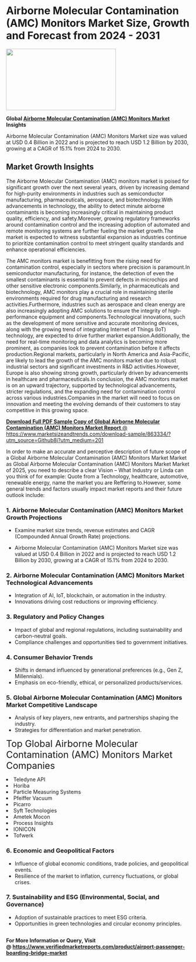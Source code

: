 <H1>Airborne Molecular Contamination (AMC) Monitors Market Size, Growth and Forecast from 2024 - 2031</H1><img class="aligncenter size-medium wp-image-584254" src="https://thirdeyenews.in/wp-content/uploads/2024/09/Global-Market-Research-300x168.jpeg" alt="" width="300" height="168" /><p><strong>Global&nbsp;<a href="https://www.marketsizeandtrends.com/download-sample/863334/?utm_source=Github8j?utm_medium=201">Airborne Molecular Contamination (AMC) Monitors Market</a> Insights</strong></p><p>Airborne Molecular Contamination (AMC) Monitors Market size was valued at USD 0.4 Billion in 2022 and is projected to reach USD 1.2 Billion by 2030, growing at a CAGR of 15.1% from 2024 to 2030.</p><p><h2>Market Growth Insights</h2> <p>The Airborne Molecular Contamination (AMC) monitors market is poised for significant growth over the next several years, driven by increasing demand for high-purity environments in industries such as semiconductor manufacturing, pharmaceuticals, aerospace, and biotechnology.With advancements in technology, the ability to detect minute airborne contaminants is becoming increasingly critical in maintaining product quality, efficiency, and safety.Moreover, growing regulatory frameworks around contamination control and the increasing adoption of automated and remote monitoring systems are further fueling the market growth.The market is expected to witness substantial expansion as industries continue to prioritize contamination control to meet stringent quality standards and enhance operational efficiencies.</p> <p><a href="#"></a></p> <p>The AMC monitors market is benefitting from the rising need for contamination control, especially in sectors where precision is paramount.In semiconductor manufacturing, for instance, the detection of even the smallest contaminants is essential to prevent defects in microchips and other sensitive electronic components.Similarly, in pharmaceuticals and biotechnology, AMC monitors play a crucial role in maintaining sterile environments required for drug manufacturing and research activities.Furthermore, industries such as aerospace and clean energy are also increasingly adopting AMC solutions to ensure the integrity of high-performance equipment and components.Technological innovations, such as the development of more sensitive and accurate monitoring devices, along with the growing trend of integrating Internet of Things (IoT) technology, are expected to drive further market expansion.Additionally, the need for real-time monitoring and data analytics is becoming more prominent, as companies look to prevent contamination before it affects production.Regional markets, particularly in North America and Asia-Pacific, are likely to lead the growth of the AMC monitors market due to robust industrial sectors and significant investments in R&D activities.However, Europe is also showing strong growth, particularly driven by advancements in healthcare and pharmaceuticals.In conclusion, the AMC monitors market is on an upward trajectory, supported by technological advancements, stricter regulations, and the expanding need for contamination control across various industries.Companies in the market will need to focus on innovation and meeting the evolving demands of their customers to stay competitive in this growing space.</p> <p><a href="#"></p><p><span class=""><strong>Download Full PDF Sample Copy of Global Airborne Molecular Contamination (AMC) Monitors Market Report</strong> @ <a href="https://www.marketsizeandtrends.com/download-sample/863334/?utm_source=Github8j?utm_medium=201" target="_blank">https://www.marketsizeandtrends.com/download-sample/863334/?utm_source=Github8j?utm_medium=201</a></span></p><p>In order to make an accurate and perceptive description of future scope of a Global&nbsp;Airborne Molecular Contamination (AMC) Monitors Market Market as Global&nbsp;Airborne Molecular Contamination (AMC) Monitors Market Market of 2025, you need to describe a clear Vision &ndash; What Industry or Linda can you think of for example: Quote from a Technology, healthcare, automotive, renewable energy, name the market you are Reffering to.However, some general trends and factors usually impact market reports and their future outlook include:</p><h3>1.&nbsp;<strong>Airborne Molecular Contamination (AMC) Monitors Market Growth Projections</strong></h3><ul><li>Examine market size trends, revenue estimates and CAGR (Compounded Annual Growth Rate) projections.</li><li><p>Airborne Molecular Contamination (AMC) Monitors Market size was valued at USD 0.4 Billion in 2022 and is projected to reach USD 1.2 Billion by 2030, growing at a CAGR of 15.1% from 2024 to 2030.</p></li></ul><h3>2.&nbsp;<strong>Airborne Molecular Contamination (AMC) Monitors Market Technological Advancements</strong></h3><ul><li>Integration of AI, IoT, blockchain, or automation in the industry.</li><li>Innovations driving cost reductions or improving efficiency.</li></ul><h3>3.&nbsp;<strong>Regulatory and Policy Changes</strong></h3><ul><li>Impact of global and regional regulations, including sustainability and carbon-neutral goals.</li><li>Compliance challenges and opportunities tied to government initiatives.</li></ul><h3>4.&nbsp;<strong>Consumer Behavior Trends</strong></h3><ul><li>Shifts in demand influenced by generational preferences (e.g., Gen Z, Millennials).</li><li>Emphasis on eco-friendly, ethical, or personalized products/services.</li></ul><h3>5.&nbsp;<strong>Global Airborne Molecular Contamination (AMC) Monitors Market Competitive Landscape</strong></h3><ul><li>Analysis of key players, new entrants, and partnerships shaping the industry.</li><li>Strategies for differentiation and market penetration.</li></ul><p data-pm-slice="1 1 []"><span style="color: inherit; font-family: inherit; font-size: 25px;">Top Global Airborne Molecular Contamination (AMC) Monitors Market Companies</span></p><div class="" data-test-id=""><p><li>Teledyne API</li><li> Horiba</li><li> Particle Measuring Systems</li><li> Pfeiffer Vacuum</li><li> Picarro</li><li> Syft Technologies</li><li> Ametek Mocon</li><li> Process Insights</li><li> IONICON</li><li> Tofwerk</li></p></div><h3>6.&nbsp;<strong>Economic and Geopolitical Factors</strong></h3><ul><li>Influence of global economic conditions, trade policies, and geopolitical events.</li><li>Resilience of the market to inflation, currency fluctuations, or global crises.</li></ul><h3>7.&nbsp;<strong>Sustainability and ESG (Environmental, Social, and Governance)</strong></h3><ul><li>Adoption of sustainable practices to meet ESG criteria.</li><li>Opportunities in green technologies and circular economy principles.</li></ul><h2><strong style="font-size: 14px;">For More Information or Query, Visit @&nbsp;</strong><a style="background-color: #ffffff; font-size: 14px;" href="https://www.marketsizeandtrends.com/report/airborne-molecular-contamination-amc-monitors-market/" target="_blank">https://www.verifiedmarketreports.com/product/airport-passenger-boarding-bridge-market</a></h2>